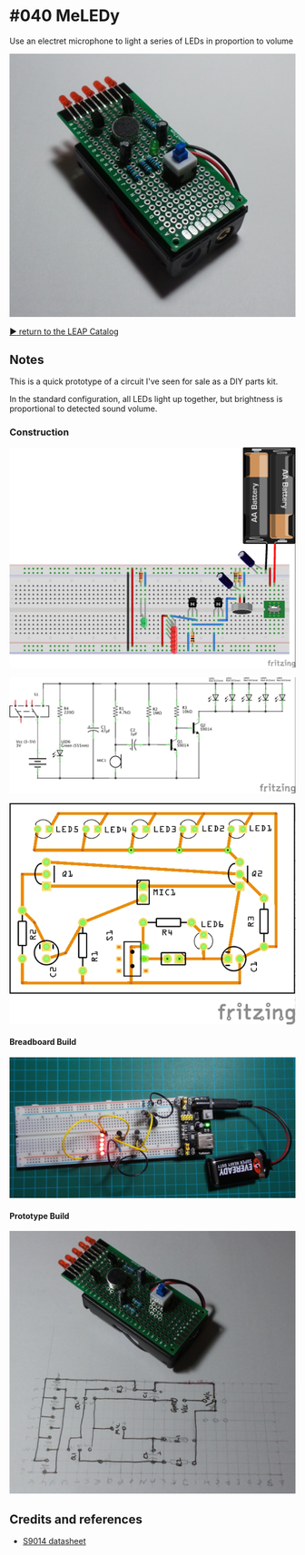 # #040 MeLEDy

Use an electret microphone to light a series of LEDs in proportion to volume

![Prototype](./assets/MeLEDy_prototype.jpg?raw=true)


[:arrow_forward: return to the LEAP Catalog](http://leap.tardate.com)

## Notes

This is a quick prototype of a circuit I've seen for sale as a DIY parts kit.

In the standard configuration, all LEDs light up together, but brightness is proportional to detected sound volume.

### Construction

![The Breadboard](./assets/MeLEDy_bb.jpg?raw=true)

![The Schematic](./assets/MeLEDy_schematic.jpg?raw=true)

![PCB](./assets/MeLEDy_pcb.jpg?raw=true)

#### Breadboard Build
![Breadboard Build](./assets/MeLEDy_build.jpg?raw=true)

#### Prototype Build
![Prototype Build](./assets/MeLEDy_prototype_build.jpg?raw=true)

## Credits and references
* [S9014 datasheet](http://www.futurlec.com/Transistors/S9014.shtml)
